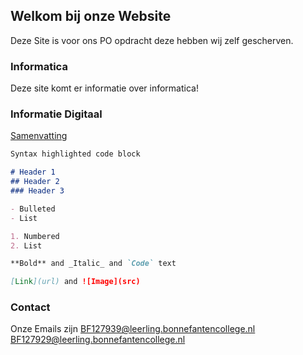 ## Welkom bij onze Website

Deze Site is voor ons PO opdracht deze hebben wij zelf gescherven.

### Informatica

Deze site komt er informatie over informatica!

### Informatie Digitaal
[Samenvatting](www.Youtube.com)

```markdown
Syntax highlighted code block

# Header 1
## Header 2
### Header 3

- Bulleted
- List

1. Numbered
2. List

**Bold** and _Italic_ and `Code` text

[Link](url) and ![Image](src)
```



### Contact

Onze Emails zijn 
BF127939@leerling.bonnefantencollege.nl
BF127929@leerling.bonnefantencollege.nl
